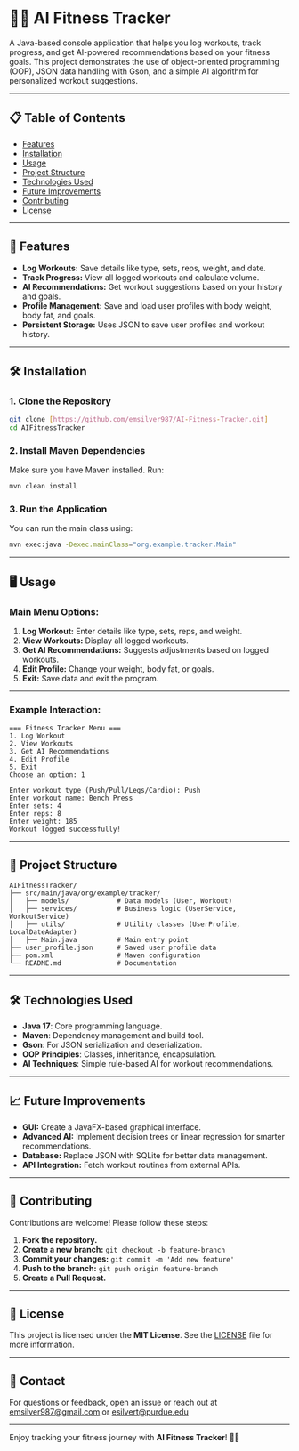 # 🏋️‍♂️ AI Fitness Tracker
A Java-based console application that helps you log workouts, track progress, and get AI-powered recommendations based on your fitness goals. This project demonstrates the use of object-oriented programming (OOP), JSON data handling with Gson, and a simple AI algorithm for personalized workout suggestions.

---

## 📋 **Table of Contents**
- [Features](#features)
- [Installation](#installation)
- [Usage](#usage)
- [Project Structure](#project-structure)
- [Technologies Used](#technologies-used)
- [Future Improvements](#future-improvements)
- [Contributing](#contributing)
- [License](#license)

---

## 🚀 **Features**
- **Log Workouts:** Save details like type, sets, reps, weight, and date.  
- **Track Progress:** View all logged workouts and calculate volume.  
- **AI Recommendations:** Get workout suggestions based on your history and goals.  
- **Profile Management:** Save and load user profiles with body weight, body fat, and goals.  
- **Persistent Storage:** Uses JSON to save user profiles and workout history.

---

## 🛠 **Installation**

### 1. **Clone the Repository**
```bash
git clone [https://github.com/emsilver987/AI-Fitness-Tracker.git]
cd AIFitnessTracker
```

### 2. **Install Maven Dependencies**
Make sure you have Maven installed. Run:
```bash
mvn clean install
```

### 3. **Run the Application**
You can run the main class using:
```bash
mvn exec:java -Dexec.mainClass="org.example.tracker.Main"
```

---

## 🖥 **Usage**

### **Main Menu Options:**
1. **Log Workout:** Enter details like type, sets, reps, and weight.  
2. **View Workouts:** Display all logged workouts.  
3. **Get AI Recommendations:** Suggests adjustments based on logged workouts.  
4. **Edit Profile:** Change your weight, body fat, or goals.  
5. **Exit:** Save data and exit the program.  

---

### **Example Interaction:**
```
=== Fitness Tracker Menu ===
1. Log Workout
2. View Workouts
3. Get AI Recommendations
4. Edit Profile
5. Exit
Choose an option: 1

Enter workout type (Push/Pull/Legs/Cardio): Push
Enter workout name: Bench Press
Enter sets: 4
Enter reps: 8
Enter weight: 185
Workout logged successfully!
```

---

## 📂 **Project Structure**
```
AIFitnessTracker/
├── src/main/java/org/example/tracker/
│   ├── models/            # Data models (User, Workout)
│   ├── services/          # Business logic (UserService, WorkoutService)
│   ├── utils/             # Utility classes (UserProfile, LocalDateAdapter)
│   ├── Main.java          # Main entry point
├── user_profile.json      # Saved user profile data
├── pom.xml                # Maven configuration
└── README.md              # Documentation
```

---

## 🛠 **Technologies Used**
- **Java 17**: Core programming language.  
- **Maven**: Dependency management and build tool.  
- **Gson**: For JSON serialization and deserialization.  
- **OOP Principles**: Classes, inheritance, encapsulation.  
- **AI Techniques**: Simple rule-based AI for workout recommendations.

---

## 📈 **Future Improvements**
- **GUI:** Create a JavaFX-based graphical interface.  
- **Advanced AI:** Implement decision trees or linear regression for smarter recommendations.  
- **Database:** Replace JSON with SQLite for better data management.  
- **API Integration:** Fetch workout routines from external APIs.

---

## 🤝 **Contributing**
Contributions are welcome! Please follow these steps:
1. **Fork the repository.**  
2. **Create a new branch:** `git checkout -b feature-branch`  
3. **Commit your changes:** `git commit -m 'Add new feature'`  
4. **Push to the branch:** `git push origin feature-branch`  
5. **Create a Pull Request.**

---

## 📜 **License**
This project is licensed under the **MIT License**. See the [LICENSE](LICENSE) file for more information.

---

## 💬 **Contact**
For questions or feedback, open an issue or reach out at emsilver987@gmail.com or esilvert@purdue.edu

---

Enjoy tracking your fitness journey with **AI Fitness Tracker**! 💪🤖
